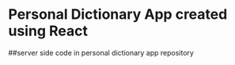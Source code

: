 # Personal Dictionary App created using React

##server side code in personal dictionary app repository
